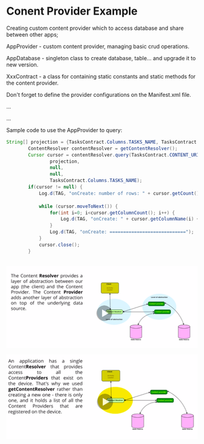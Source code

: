 # Conent Provider Example
Creating custom content provider which to access database and share between other apps; 

AppProvider - custom content provider, managing basic crud operations.

AppDatabase - singleton class to create database, table... and upgrade it to new version.

XxxContract - a class for containing static constants and static methods for the content provider.

Don't forget to define the provider configurations on the Manifest.xml file.

<application>
  ...
  <provider
            android:name="me.modernpage.tasktimer.AppProvider"
            android:authorities="me.modernpage.tasktimer.AppProvider"
            android:exported="false"/>
  
  ...
</application>

Sample code to use the AppProvider to query:
```java
String[] projection = {TasksContract.Columns.TASKS_NAME, TasksContract.Columns.TASKS_DESCRIPTION};
        ContentResolver contentResolver = getContentResolver();
        Cursor cursor = contentResolver.query(TasksContract.CONTENT_URI,
                projection,
                null,
                null,
                TasksContract.Columns.TASKS_NAME);
        if(cursor != null) {
            Log.d(TAG, "onCreate: number of rows: " + cursor.getCount());

            while (cursor.moveToNext()) {
                for(int i=0; i<cursor.getColumnCount(); i++) {
                    Log.d(TAG, "onCreate: " + cursor.getColumnName(i) + ": " + cursor.getString(i));
                }
                Log.d(TAG, "onCreate: ============================");
            }
            cursor.close();
        }
        
```
        
![alt text](https://github.com/ModerPage/ConentProviderExample/blob/master/28a9bba9ffa148f78947d8940c1cfa09.png?raw=true)

![alt text](https://github.com/ModerPage/ConentProviderExample/blob/master/0f90cba3f3f04d8d9bec2cbe14703968.png?raw=true)
